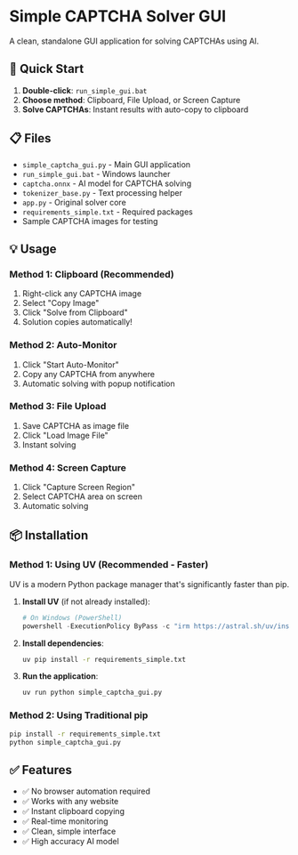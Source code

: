 # Simple CAPTCHA Solver GUI

A clean, standalone GUI application for solving CAPTCHAs using AI.

## 🚀 Quick Start

1. **Double-click**: `run_simple_gui.bat`
2. **Choose method**: Clipboard, File Upload, or Screen Capture
3. **Solve CAPTCHAs**: Instant results with auto-copy to clipboard

## 📋 Files

- `simple_captcha_gui.py` - Main GUI application
- `run_simple_gui.bat` - Windows launcher
- `captcha.onnx` - AI model for CAPTCHA solving
- `tokenizer_base.py` - Text processing helper
- `app.py` - Original solver core
- `requirements_simple.txt` - Required packages
- Sample CAPTCHA images for testing

## 💡 Usage

### Method 1: Clipboard (Recommended)
1. Right-click any CAPTCHA image
2. Select "Copy Image"
3. Click "Solve from Clipboard"
4. Solution copies automatically!

### Method 2: Auto-Monitor
1. Click "Start Auto-Monitor"
2. Copy any CAPTCHA from anywhere
3. Automatic solving with popup notification

### Method 3: File Upload
1. Save CAPTCHA as image file
2. Click "Load Image File"
3. Instant solving

### Method 4: Screen Capture
1. Click "Capture Screen Region"
2. Select CAPTCHA area on screen
3. Automatic solving

## 📦 Installation

### Method 1: Using UV (Recommended - Faster)

UV is a modern Python package manager that's significantly faster than pip.

1. **Install UV** (if not already installed):
   ```powershell
   # On Windows (PowerShell)
   powershell -ExecutionPolicy ByPass -c "irm https://astral.sh/uv/install.ps1 | iex"
   ```

2. **Install dependencies**:
   ```bash
   uv pip install -r requirements_simple.txt
   ```

3. **Run the application**:
   ```bash
   uv run python simple_captcha_gui.py
   ```

### Method 2: Using Traditional pip

```bash
pip install -r requirements_simple.txt
python simple_captcha_gui.py
```

## ✅ Features

- ✅ No browser automation required
- ✅ Works with any website
- ✅ Instant clipboard copying
- ✅ Real-time monitoring
- ✅ Clean, simple interface
- ✅ High accuracy AI model
